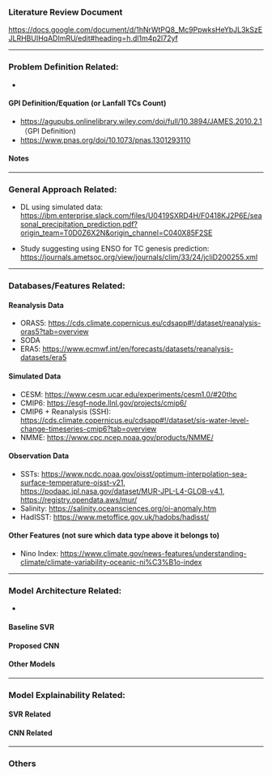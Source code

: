 ### Literature Review Document
https://docs.google.com/document/d/1hNrWtPQ8_Mc9PpwksHeYbJL3kSzEJLRHBUIHqADImRU/edit#heading=h.dl1m4p2l72yf

--------------------------------------
### Problem Definition Related:
-
 #### GPI Definition/Equation (or Lanfall TCs Count)
 - https://agupubs.onlinelibrary.wiley.com/doi/full/10.3894/JAMES.2010.2.1 （GPI Definition) 
 - https://www.pnas.org/doi/10.1073/pnas.1301293110
 
 #### Notes
 

--------------------------------------
### General Approach Related:
- DL using simulated data: https://ibm.enterprise.slack.com/files/U0419SXRD4H/F0418KJ2P6E/seasonal_precipitation_prediction.pdf?origin_team=T0D0Z6X2N&origin_channel=C040X85F2SE

- Study suggesting using ENSO for TC genesis prediction: https://journals.ametsoc.org/view/journals/clim/33/24/jcliD200255.xml

--------------------------------------
### Databases/Features Related:
 #### Reanalysis Data
 - ORAS5: https://cds.climate.copernicus.eu/cdsapp#!/dataset/reanalysis-oras5?tab=overview
 - SODA
 - ERA5: https://www.ecmwf.int/en/forecasts/datasets/reanalysis-datasets/era5

 #### Simulated Data
 - CESM: https://www.cesm.ucar.edu/experiments/cesm1.0/#20thc
 - CMIP6: https://esgf-node.llnl.gov/projects/cmip6/
 - CMIP6 + Reanalysis (SSH): https://cds.climate.copernicus.eu/cdsapp#!/dataset/sis-water-level-change-timeseries-cmip6?tab=overview
 - NMME: https://www.cpc.ncep.noaa.gov/products/NMME/
 
 #### Observation Data
 - SSTs: https://www.ncdc.noaa.gov/oisst/optimum-interpolation-sea-surface-temperature-oisst-v21, https://podaac.jpl.nasa.gov/dataset/MUR-JPL-L4-GLOB-v4.1, https://registry.opendata.aws/mur/
 - Salinity: https://salinity.oceansciences.org/oi-anomaly.htm
 - HadISST: https://www.metoffice.gov.uk/hadobs/hadisst/

 #### Other Features (not sure which data type above it belongs to)
 - Nino Index: https://www.climate.gov/news-features/understanding-climate/climate-variability-oceanic-ni%C3%B1o-index
--------------------------------------
### Model Architecture Related:
-
 #### Baseline SVR
 
 #### Proposed CNN
 
 #### Other Models

--------------------------------------
### Model Explainability Related:

 #### SVR Related
 
 
 #### CNN Related

--------------------------------------
### Others
